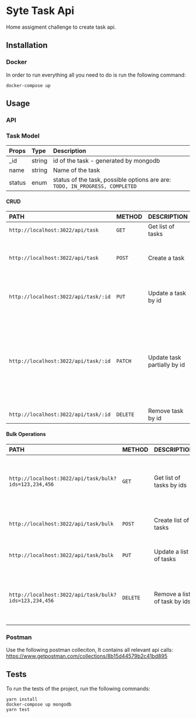 # Syte Task Api

Home assigment challenge to create task api.

## Installation
### Docker
In order to run everything all you need to do is run the following command:

    docker-compose up

## Usage

### API

### Task Model
| Props | Type | Description
| :--- | :--- | :--- |
| _id | string | id of the task - generated by mongodb |
| name | string | Name of the task |
| status | enum | status of the task, possible options are are: `TODO, IN_PROGRESS, COMPLETED` |

#### CRUD
| PATH | METHOD | DESCRIPTION | PAYLOAD 
| :--- | :--- | :--- | :--- |
| `http://localhost:3022/api/task` | `GET` | Get list of tasks | |
| `http://localhost:3022/api/task` | `POST` | Create a task | Task Model - send a task in the body
| `http://localhost:3022/api/task/:id` | `PUT` | Update a task by id | Task Model - send a task in the body
| `http://localhost:3022/api/task/:id` | `PATCH` | Update task partially by id | Task Model - send a task in the body, can be partial task with only some of the properties
| `http://localhost:3022/api/task/:id` | `DELETE` | Remove task by id | |

#### Bulk Operations
| PATH | METHOD | DESCRIPTION | PAYLOAD 
| :--- | :--- | :--- | :--- |
| `http://localhost:3022/api/task/bulk?ids=123,234,456` | `GET` | Get list of tasks by ids | ids - query param, comma seperated list of ids to get |
| `http://localhost:3022/api/task/bulk` | `POST` | Create list of tasks | Task Model[] - array of tasks
| `http://localhost:3022/api/task/bulk` | `PUT` | Update a list of tasks | Task Model[] - array of tasks
| `http://localhost:3022/api/task/bulk?ids=123,234,456` | `DELETE` | Remove a list of task by ids | ids - query param, comma seperated list of ids to remove |

### Postman
Use the following postman colleciton,
It contains all relevant api calls:
        https://www.getpostman.com/collections/8b15d44579b2c41bd895

## Tests
To run the tests of the project, run the following commands:
```
yarn install
docker-compose up mongodb
yarn test
```